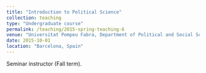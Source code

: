 ```yaml
---
title: "Introduction to Political Science"
collection: teaching
type: "Undergraduate course"
permalink: /teaching/2015-spring-teaching-6
venue: "Universitat Pompeu Fabra, Department of Political and Social Sciences"
date: 2015-10-01
location: "Barcelona, Spain"
---
```


Seminar instructor (Fall term).
